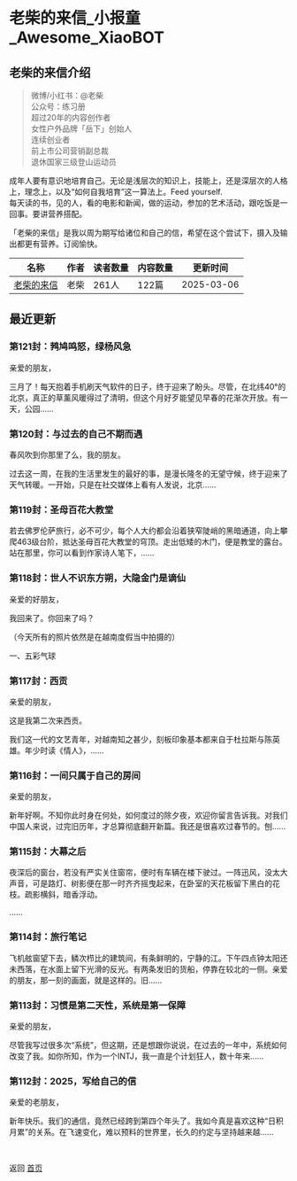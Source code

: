 # 老柴的来信_小报童_Awesome_XiaoBOT

## 老柴的来信介绍
> 微博/小红书：@老柴    
公众号：练习册    
超过20年的内容创作者    
女性户外品牌「岳下」创始人    
连续创业者    
前上市公司营销副总裁    
退休国家三级登山运动员    
    
成年人要有意识地培育自己。无论是浅层次的知识上，技能上，还是深层次的人格上，理念上，以及“如何自我培育”这一算法上。Feed yourself.  
每天读的书，见的人，看的电影和新闻，做的运动，参加的艺术活动，跟吃饭是一回事。要讲营养搭配。    
    
「老柴的来信」是我以周为期写给诸位和自己的信，希望在这个尝试下，摄入及输出都更有营养。订阅愉快。  
  


|名称|作者|读者数量|内容数量|更新时间|
|---|---|---|---|---|
|[老柴的来信](https://xiaobot.net/p/stoney?refer=0b133df9-27dc-423b-8101-639049001c13)|老柴|261人|122篇|2025-03-06|

## 最近更新
### 第121封：鹁鸠鸣怒，绿杨风急

亲爱的朋友，

三月了！每天抱着手机刷天气软件的日子，终于迎来了盼头。尽管，在北纬40°的北京，真正的草薰风暖得过了清明，但这个月好歹能望见早春的花渐次开放。有一天，公园......

### 第120封：与过去的自己不期而遇

春风吹到你那里了么，我的朋友。

过去这一周，在我的生活里发生的最好的事，是漫长隆冬的无望守候，终于迎来了天气转暖。一开始，只是在社交媒体上看有人发说，北京......

### 第119封：圣母百花大教堂

若去佛罗伦萨旅行，必不可少，每个人大约都会沿着狭窄陡峭的黑暗通道，向上攀爬463级台阶，抵达圣母百花大教堂的穹顶。走出低矮的木门，便是教堂的露台。站在那里，你可以看到作家诗人笔下，......

### 第118封：世人不识东方朔，大隐金门是谪仙

亲爱的好朋友，

我回来了。你回来了吗？

（今天所有的照片依然是在越南度假当中拍摄的）

一、五彩气球

### 第117封：西贡

亲爱的朋友，

这是我第二次来西贡。

我们这一代的文艺青年，对越南知之甚少，刻板印象基本都来自于杜拉斯与陈英雄。年少时读《情人》，......

### 第116封：一间只属于自己的房间

亲爱的朋友，

新年好啊。不知你此时身在何处，如何度过的除夕夜，欢迎你留言告诉我。对我们中国人来说，过完旧历年，才总算彻底翻开新篇。我还是很喜欢过春节的。刨......

### 第115封：大幕之后

夜深后的窗台，若没有严实关住窗帘，便时有车辆在楼下驶过。一阵迅风，没太大声音，可是路灯、树影便在那一时齐齐摇曳起来，在卧室的天花板留下黑白的花枝。疏影横斜，暗香浮动。

......

### 第114封：旅行笔记

飞机舷窗望下去，鳞次栉比的建筑间，有条鲜明的，宁静的江。下午四点钟太阳还未西落，在水面上留下光滑的反光。有两条发旧的货船，停靠在较北的一侧。亲爱的朋友，那一刻的画面，就是这样的。旧......

### 第113封：习惯是第二天性，系统是第一保障

亲爱的朋友，

尽管我写过很多次“系统”，但这期，还是想跟你说说，在过去的一年中，系统如何改变了我。如你所知，作为一个INTJ，我一直是个计划狂人，数十年来......

### 第112封：2025，写给自己的信

亲爱的老朋友，

新年快乐。我们的通信，竟然已经跨到第四个年头了。我如今真是喜欢这种“日积月累”的关系。在飞速变化，难以预料的世界里，长久的约定与坚持越来越......


<a href="https://github.com/Reno9527/awesome-xiaobot" style="color: white; text-decoration: none;">awesome-xiaobot</a>

返回 [首页](../README.md)
